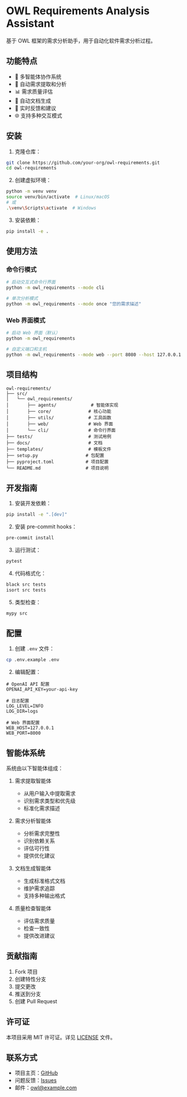 # OWL Requirements Analysis Assistant

基于 OWL 框架的需求分析助手，用于自动化软件需求分析过程。

## 功能特点

- 🤖 多智能体协作系统
- 📝 自动需求提取和分析
- 📊 需求质量评估
- 📄 自动文档生成
- 🔄 实时反馈和建议
- 🌐 支持多种交互模式

## 安装

1. 克隆仓库：

```bash
git clone https://github.com/your-org/owl-requirements.git
cd owl-requirements
```

2. 创建虚拟环境：

```bash
python -m venv venv
source venv/bin/activate  # Linux/macOS
# 或
.\venv\Scripts\activate  # Windows
```

3. 安装依赖：

```bash
pip install -e .
```

## 使用方法

### 命令行模式

```bash
# 启动交互式命令行界面
python -m owl_requirements --mode cli

# 单次分析模式
python -m owl_requirements --mode once "您的需求描述"
```

### Web 界面模式

```bash
# 启动 Web 界面（默认）
python -m owl_requirements

# 自定义端口和主机
python -m owl_requirements --mode web --port 8080 --host 127.0.0.1
```

## 项目结构

```
owl-requirements/
├── src/
│   └── owl_requirements/
│       ├── agents/             # 智能体实现
│       ├── core/              # 核心功能
│       ├── utils/             # 工具函数
│       ├── web/               # Web 界面
│       └── cli/               # 命令行界面
├── tests/                     # 测试用例
├── docs/                      # 文档
├── templates/                 # 模板文件
├── setup.py                  # 包配置
├── pyproject.toml            # 项目配置
└── README.md                 # 项目说明
```

## 开发指南

1. 安装开发依赖：

```bash
pip install -e ".[dev]"
```

2. 安装 pre-commit hooks：

```bash
pre-commit install
```

3. 运行测试：

```bash
pytest
```

4. 代码格式化：

```bash
black src tests
isort src tests
```

5. 类型检查：

```bash
mypy src
```

## 配置

1. 创建 `.env` 文件：

```bash
cp .env.example .env
```

2. 编辑配置：

```env
# OpenAI API 配置
OPENAI_API_KEY=your-api-key

# 日志配置
LOG_LEVEL=INFO
LOG_DIR=logs

# Web 界面配置
WEB_HOST=127.0.0.1
WEB_PORT=8000
```

## 智能体系统

系统由以下智能体组成：

1. 需求提取智能体
   - 从用户输入中提取需求
   - 识别需求类型和优先级
   - 标准化需求描述

2. 需求分析智能体
   - 分析需求完整性
   - 识别依赖关系
   - 评估可行性
   - 提供优化建议

3. 文档生成智能体
   - 生成标准格式文档
   - 维护需求追踪
   - 支持多种输出格式

4. 质量检查智能体
   - 评估需求质量
   - 检查一致性
   - 提供改进建议

## 贡献指南

1. Fork 项目
2. 创建特性分支
3. 提交更改
4. 推送到分支
5. 创建 Pull Request

## 许可证

本项目采用 MIT 许可证。详见 [LICENSE](LICENSE) 文件。

## 联系方式

- 项目主页：[GitHub](https://github.com/your-org/owl-requirements)
- 问题反馈：[Issues](https://github.com/your-org/owl-requirements/issues)
- 邮件：owl@example.com